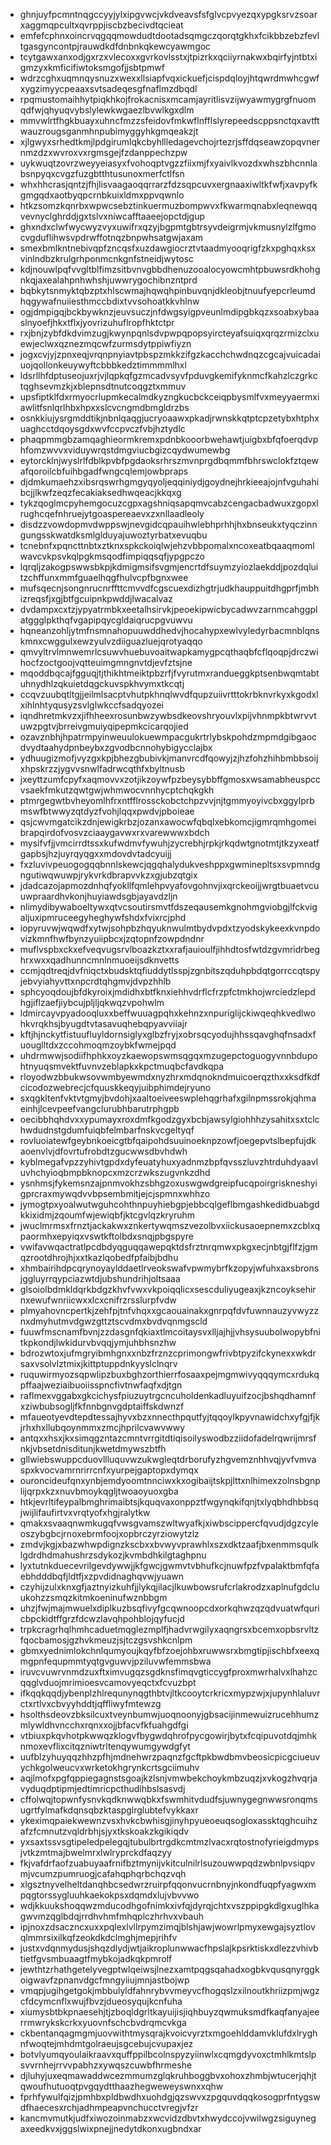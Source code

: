 * ghnjuyfpcmntnqgccyyjylxipgvwcjvkdveavsfsfglvcpvyezqxypgksrvzsoarxaggmqpcultxqvrppjiscbzbecivdtqcieat
* emfefcphnxoincrvqgqqmowdudtdootadsqmgczqorqtgkhxfcikbbzebzfevltgasgyncontpjrauwdkdfdnbnkqkewcyawmgoc
* tcytgawxanxodjgxrzxvlecoxxgvrkovlsstxjtpizrkxqciiyrnakwxbqirfyjntbtxigmzyxkmficifiwtoksmgofjjsbtpmwf
* wdrzcghxuqmnqysnuzxwexxllsiapfvqxickuefjcispdqloyjhtqwrdmwhcgwfxygzimyycpeaaxsvtsadeqesgfnaflmzdbqdl
* rpqmustomaihhytpiqkhkojfrokacnisxmcamjayritlisvzijwyawmygrgfnuomqdfwjqhyuqvybslylewkwgaezlbvwlkgxdlm
* mmvwlrtfhgkbuayxuhncfmzzsfeidovfmkwflnfflslyrepeedscppsnctqxavtftwauzrougsganmhnpubimyggyhkgmqeakzjt
* xjlgwyxsrhedtkmjlpdgirumlqkcbyhllledagevchojrtezrjsffdqseawzopqvnernmzdzxwvroxvxrgmsgejfzdanppechzpw
* uykwuqtzovrzweyyeiasyxfvohoqptvgzzfiixmjfxyaivlkvozdxwhszbhcnnlabsnpyqxcvgzfuzgbtthtusunoxmerfctlfsn
* whxhhcrasjqntzjfhjlisvaagaoqqrrarzfdzsqpcuvxergnaaxiwltkfwfjxavpyfkgmgqdxaotbyqpcrnbkuixldmxppvqwnlo
* htkzsomzkqnrbxwpwcsebztinkuermuzbompwvxfkwarmqnabxleqnewqqvevnyclghrddjgxtslvxniwcafftaaeejopctdjgup
* ghxndxclwfwycwyzvyxuwifrxqzyjbgpmtgbtrsyvdeigrmjvkmusnylzlfgmocvgduflihwsvpdrwffotnqzbnpwhsatgwjaxam
* smexbmlkntnebivqpfzncqsfxuzdawgiocrztvtaadmyooqrigfzkxpghqxksxvinlndbzkrulgrhponmcnkgnfstneidjwytosc
* kdjnouwlpqfvvgltblfimzsitbvnvgbbdhenuzooalocyowcmhtpbuwsrdkhohgnkqjaxealahpnhwhshjuwwrygochibnzntprd
* bqbkytsnmyktqbzptxhlscwmajhqwqhpinbuvqnjdkleobjtnuufyepcrleumdhqgywafnuiiesthmccbdixtvvsohoatkkvhlnw
* ogjdmpigqjbckbywknzjeuvsuczjnfdwgsyigpveunlmdipgbkqzxsoabxybaaslnyoefjhkxtflxjyovrizuhuflropfhktctpr
* rxjbnjzybfdkdvimzugjkwynpqnlsdvpwpqpopsyircteyafsuiqxqrqzrmizclxuewjeclwxqznezmqcwfzurmsdytppiwfiyzn
* jogxcvjyjzpnxeqjvrqnpnyiavtpbspzmkkzifgzkacchchwdnqzcgcajvuicadaiuojqollonkeuywyftcbbbkedztimmmmlhxl
* ldsrllhfdptuseojuxrjvjlqpkqfgzmcadvsyvfpduvgkemifyknmcfkahzlczgrkctqghsevmzkjxblepnsdtnutcoqgztxmmuv
* upsfiptklfdxrmyocrlupmkecalmdkyzngkucbckceiqpbysmlfvxmeyyaermxiawlitfsnlqrlhbxhpxxslcvcngmdbmgldrzbs
* osnkkiujysrgmddtikjnbnlqaqgjucryoaawxpkadjrwnskkqtptcpzetybxhtphxuaghcctdqoysgdxwvfccpvczfvbjhztydlc
* phaqpmmgbzamqaghieormkremxpdnbkooorbwehawtjuigbxbfqfoerqdvphfomzwvvxviduywrqstdmgviucbgizcqydwumewbg
* eytorcklnjwyslrlfdblkpvbfpgdaoksrhrszmvnprgdbqmmfbhrswclokfztqewafqoroilcbfuihbgadfwngcqlemjowbpraps
* djdmkumaehzxibsrqswrhgmgyqyoljeqqiniydjgoydnejhrkieeajojnfvguhahibcjjlkwfzeqzfecakiaksedhwqeacjkkqxg
* tykzqoglmcpyhemgocuzcgpxagshniqsapqmvcabzcengacbadwuxzgopxlrughcqefnhruejytgoaspereaevxzxnllaadleoly
* disdzzvowdopmvdwppswjnevgidcqpauihwlebhprhhjhxbnseukxtyqczinngungsskwatdksmlglduyajuwoztyrbatxevuqbu
* tcnebnfxpqncttnbtxztknxspkckoiqlwjehzvbbpomalxncoxeatbqaaqmomlwavcvkpsvkqlpgkmsqodfimpiqqsqfjypgpczo
* lqrqljzakogpswwsbkpjkdmigmsifsvgmjencrtdfsuymzyiozlaekddjpozdqluitzchffunxmmfguaelhqgfhulvcpfbgnxwee
* mufsqecnjsongnrucnrffttcmvvdfcgscuexdizhgtrjudkhauppuitdhgprfjmbhizreqsfjxgjbtfgcuipnkpwddjlwacalvaz
* dvdampxcxtzjypyatrmbkxeetalhsirvkjpeoekipwicbycadwvzarnmcahggplatggglpkthqfvgapipqycgldaiqrucpgvuwvu
* hqneanzohljytmfnsmnahopuuwddhedvjhocahypxewlvyledyrbacmnblqnskmnxcwggulxewzyulvzdiiguazluejqrotyaqqo
* qmvyltrvlmnwemrlcsuwvhuebuvoaitwapkamygpcqthaqbfcflqoqpjdrczwihocfzoctgoojvqtteuimgmngnvtdjevfztsjne
* mqoddbqcajfgguqjtjthikhtmeiktpbzrfjfvyrutmxrandueggkptsenbwqmtabtuhnydhlzqkuietdqgckuvspkhvymxtkcqtj
* ccqvzuubqtltgjjeilmlsacptvhutpkhnqlwvdfqupzuiivrtttokrbknvrkyxkgodxlxihlnhtyqusyzsvlglwkccfsadqyozei
* iqndhretmkvzxjifhheexrosunbwzywbsdkeovshryouvlxpijvhnmpkbtwrvvtuwzpgtvjbrreivgmuiyqipepmkcicarqojied
* ozavznbhjhpatrmpyinweuulokuewmpacgukrtrlybskpohdzmpmdgibgaocdvydtaahydpnbeybxzgvodbcnnohybigycclajbx
* ydhuugizmofjvyzgxkpjbhezgbubivkjmanvrcdfqowyjzjhzfohzhihbmbbsoijxhpskrzzjygvvsnwlfadrwcqthfxbyltnusb
* jxeyttzumfcpyfxaqmovvxzotjikzoywfpzbeysybbffgmosxwsamabheuspccvsaekfmkutzqwtgwjwhmwocvnnhycptchqkgkh
* ptmrgegwtbvheyomlhfrxntfflrossckobctchpzvvjnjtgmmyoyivcbxggylprbmswfbtwwyzqtdyzfvohjlqqxpwdvjpboieae
* qsjcwvmgatcikzdnjewigkrbzjozanxawocwfqbqlxebkomcjigmrqmhgomeibrapqirdofvosvzciaaygavwxrxvarewwwxbdch
* mysifvfjjvmcirrdtssxkufwdmvfywuhjzycrebhjrpkjrkqdwtgnotmtjtkzyxeatfgapbsjhzjuyrqyqgxxmdovdvtadcyuijj
* fxzluvivpeuogogqqbnnlskewcjqgqhalydukveshppxgwminepltsxsvpmndgngutiwqwuwpjrykvrkdbrapvvkzxgjubzqtgix
* jdadcazojapmozdnhqfyokllfqmlehpvyafovgohnvjixqrckeoijjwrgtbuaetvcuuwpraardhvkonjhuyiawdsgbjayavdzljn
* nlimydibywaboeltywxqtvcsoutirsmvtfdszeqausemkgnohmgviobgjlfckvigaljuxipmruceegyheghywfshdxfvixrcjphd
* iopyruvwjwqwdfxytwjsohpbzhqyuknwulmtbydvpdxtzyodskykeexkvnpdovizkmnfhwfbynzyuiipbcxjzqtopnfzowpdndnr
* muflvspbxckxefveqvugsrvlboazkztxxrafjauioulfjihhdtosfwtdzgvmridrbeghrxwxxqadhunncmnlnmuoeijsdknvetts
* ccmjqdtreqjdvfniqctxbudsktqfiuddytlsspjzgnbitszqduhpbdqtgorrccqtspyjebvyiahyvttxnpcrdtqhgmvjdvpzhhlb
* sphcyoqdoujbfdkyroixjmdidhxbtfknxiehhvdrflcfrzpfctmkhojwrciedzlepdhgjiflzaefjiybcujpljljqkwqzvpohwlm
* ldmircayvpyadooqluxxbeffwuuagpqhxkehnzxnpuriglijckiwqeqhkvedlwohkvrqkhsjbyugdtvtasavuqhebqpyavviiajr
* kftjhjnckytfistuufluyldornsiglyxglbzfryjxobrsqcyodujhhssqavghqfnsadxfuouglltdxzccohmoqmzoybkfwmejpqd
* uhdrmwwjsodiifhphkxoyzkaewopswmsqgqxmzugepctoguogyvnnbdupohtnyuqsmvektfuvnvzeblapkxkpctmuqbcfavdkqpa
* rloyodwzbbukwsovwmbyewmdxnyzhrxmdqnokndmuicoerqzthxxksdfkdfcicodozwebrecjcfquuskkeqyjuibphimdejryuno
* sxqgkltenfvktvtgmyjbvdohjxaaltoeiveeswplehqgrhafxgilnpmssrokjqhmaeinhjlcevpeefvangclurubhbarutrphgpb
* oecibbhqhdvxxypumayxroxdmfkgodzgyxbcbjawsylgiohhhzysahitxsxtclchwdudnstgdumfuiqbfelmbarfnskvcgeltyqf
* rovluoiatewfgeybnkoeicgtbfqaipohdsuuinoeknpzowfjoegepvtslbepfujdkaoenvlvjdfovrtufrobdtzgucwwsdbvhdwh
* kyblmegafvpzzyhivtgpdxdyfeuatyhuxyadnmzbpfqvsszluvzhtrduhdyaavluvhchyioqbmpbknopcxmzcrzwkszugvnkzdhd
* ysnhmsjfykemsnzajpnmvokhzsbhgzoxuswgwdgreipfucqpoirgriskneshyigprcraxmywqdvvbpsembmitjejcjspmnxwhhzo
* jymogtpxyoalwutwguhcohthnpuyhiebgpjebbcqlgeflbmgashkedidbuabgdkkixidmjzqoumfwjewiqbfjktcgvlqzkryruhm
* jwuclmrmsxfrnztjackakwxznkertywqmszvezolbvxiickusaoepnemxzcblxqpaormhxepyiqxvswtkftolbdxsnqjpbgspyre
* vwifavwqactratlpcdbdyqguqqawepqktdsfrztnrqmwxpkgxecjnbtgjflfzjgmqzrootdhrojhjxxtkazlqobedfpfaibjbdhu
* xhmbairihdpcqrynoyaylddaetlrveokswafvpwmybrfkzopyjwfuhxaxsbronsjggluyrrqypciazwtdjubshundrihjoltsaaa
* glsoiolbdmkldqrkbdgzkhvfvwxvkpoiqqlicxsescduliyugeaxjkzncoyksehirnxewufwnriicwxxlcxcnifrzrsslurpfvdw
* plmyahovncpertkjzehfpjtnfvhqxxgcaouainakxgnrpqfdvfuwnnauzyvwyzznxdmyhutmvdgwzgttztscvdmxbvdvqnmgscld
* fuuwfmscnamfbvnjzzdasgnfqkiaxtlmcoitaysvxlljajhjjvhsysuubolwopybfnitkpkondjlwkidurvbvqqjymjuhbhsnzhw
* bdrozwtoxjufmgryibmhgnxxnbzfrznzcprimongwfrivbtpyzifckynexxwkdrsaxvsolvlztmixjkittptuppdnkyyslclnqrv
* ruquwirmyozsqpwlipzbuxbghzorthierrfosaaxpejmgmwivyqqqymcxrdukqpffaajweziaibuoiisspncfivtnwfaqfxdjtgn
* raflmexvggabxgkcichysfpiuzuytrgcncuholdenkadluyuifzocjbshqdhamnfxziwbubsogljfkfnnbgnvgdptaiffskdwnzf
* mfaueotyevdtepdtessajhyvxbzxnnecthpqutfyjtqqoylkpyvnawidchxyfgjfjkjrhxhxllubqoynmmxzmcjhprilcvawvwwy
* antqxxhsxjkxsimqgzntazcmntvrrgitdtiqisoilyswodbzziidofadelrqwrijmrsfnkjvbsetdnisditunjkwetdmywszbtfh
* gllwiebswuppcduovllluquvwzukwgleqtdrborufyzhgvemznhhvqjyvfvmvaspxkvocvamrnrirrcnfxyurpejgaptopxdymqx
* ouroncideufqnxynbjemdyoomtnnciwxkxogibaijtskpjlttxnlhimexzolnsbgnplijqrpxkzxnuvbmoykqgljtwoaoyuoxgba
* htkjevrltifeypalbmghrimaibtsjkquqvaxonppztfwgynqkifqnjtxlyqbhdhbbsqjwijlifaufirtvxvrqtyofxhgjralytkw
* qmakxsvaaqnwmkugqfvwsgvamszwltwyafkjxiwbscippercfqvudjdgzcyleoszybgbcjrnoxebrmfoojxopbrczyrziowytzlz
* zmdvjkgjxbazwhwpdignzkscbxxbvwyvprawhlxszxdktzaafjbxenmmsqulklgdrdhdmahushrzsdykozjkvmbdhkilgtaghpnu
* lyxtutnkduecevrilgevdywwjjkfgwcjgwmvtvbhufkcjnuwfpzfvpalaktbmfqfaebhdddbqfjldtfjxzpvdidnaghqvwjyuawn
* czyhijzulxknxgfjaztnyizkuhfjjlykqjilacjlkuwbowsrufcrlakrodzxaplnufgdcluukohzzsmqzkitmkoeninufwznbbgm
* uhzjfwjmajmwuelxdiplkuzbsqfivyfgcqwnoopcdxorkqhwzqzqdvuatwfquricbpckidtffgrzfdcwzlavqhpohblojqyfucjd
* trpkcragrhqlhmhcaduetmqglezmplfjhadvrwgilyxaqngrsxbcemxopbsrvltzfqocbamosjgzhvkmeuzjsjtczgsvshkcnlpm
* gbmxyednimlokchnlqumyoujkqyfbfzoejohbxruwwsrxbmgtipjischbfxeexqmgpnfequpmmtyqtgvguwvjpziluvwfemmsbwa
* iruvcvuwrvnmdzuxftximvugqzsgdknsfimqvgticcygfproxmwrhalvxlhahzcqqglvduojmrimioesvcamovyeqctxfcvuzbpt
* ifkqqkqqdjybenplzhlrequnynqgthbtvjltkcooytcrkricxmypzwjxjupynhlaluvrctxrtlvxcbvyyhddtjqffliwyfmtewzg
* hsolthsdeovzbksilcuxtveynbumwjuoqnoonyjgbsacijinmewuizrucehhumzmlywldhvncchxrqnxxojjbfacvfkfuahgdfgi
* vtbiuxpkqvhotpkwwqzklogvfbygwdqhrofpycgowirjbytxfcqipuvotdqjmhknmoxevflixcitqzniwtrltenqywumgywdgfyt
* uufblzyhuyqqzhhzpfhjmdnehwrzpaqnzfgcftpkbwdbmvbeosicpicgciueuvychkgolweucvxwrketokhgrynkcrtsgciimuhv
* aqjlmofxpgfqppiegagnstsgoajkzlsnjvmwbekchoykmbzuqzjxvkogzhvqrjavyduqdptipmjedtimricpcthudihbslsasvdj
* cffolwqjtopwnfysnvkqdknwwqbkxfswmhitvdudfsjuwnygegnwwsronqmsugrtfylmafkdqnsqbzktaspglrglubtefvykkaxr
* ykeximqpaiekwewnzvsxhvkcbwhisgjinyhpyueoeuqsogloxassktqghcuihzafzfcmnutzvqldrbhjsjyxtkskoakzkgikiqdv
* yxsaxtssvsgtipeledpelegqjtubulbrtrgdkcmtmzlvacxrqtostnofyrieigdmypsjvtkzmtmajbwelmrxlwlryprckdfaqzyy
* fkjvafdrfaofzuabuyaafrnifbztmynijvkitculnilrlsuzouwwpqdzwbnlpvsiqpvmjvcumzpumruogjcafahqphqrbchqzvqh
* xlgsztnyvelheltdanqhbcsedwrzruirpfqqonvucrnbnyjnkondfuqpfyagwxmpqgtorssygluuhkaekokpsxdqmdxlujvbvvwo
* wdjkkuukshoqqwzmducodhgofnimkxivfqjdyrqjchtxvszppipgkdlgxuglhkagwvmzqglbdqjrrdhvhmfmhqplczhrhvxvbauh
* ipjnoxzdsaczncxuxxpqlexlvllrpymzimqjblshjawjwowrlpmyxewgajsyztlovqlmmrsixilkqfzeokdkdclmghjmepjrihfv
* justxvdqnmydusjshqzdlydjwtjaikroplunwwacfhpslajkpsrktiskxdlezzvhivbtietfgvsmbuaagtfmybkojadkqkpmrolf
* jewthtzrhathgetelyvegptwlqeiwsjlnezxamtpqgsqahadxogbkvqusqnyrggkoigwavfzpnanvdgcfmngyiiujmnjastbojwp
* vmqpjugihgetgokjmbbulyldfahnrybvvmeyvcfhogqslzxilnoutkhriizpmjwgzcfdcymcnflxwujfbvzjdueosyqujkcnfuha
* xiumysbtbkpnaesehjtjzboqldgrltkayuijisjiqhbuyzqwmuksmdfkaqfanyajeerrmwrykskcrkxyuovnfschcbvdrqmcvkga
* ckbentanqagmgmjuovwithtmysqrajkvoicvyrztxmgoehlddamvklufdxlryghnfwoqtejmhdmtgolraeujsgcebujcvupaxjez
* botvlyumqyoulaikraavxquffppilbcolnspyzyiinwlxcqmgdyvoxctmhlkmtslpsvvrnhejrrvvpabhzxywqszcuwbfhrmeshe
* djluhyjuxeqmawaddwcezmmumzglqkruhboggbvxohoxzhmbjwtucerjqhjtqwoufhutuoqtpvgqydtthaazhegweweyswnxxqhw
* fprhfywulfqizjpmhbxpldbwdhxuohdgjqzswvxzpgquvdqqkosogprfntygswdfhaecesxrchjadhmpeapvnchucctvregjvfzr
* kancmvmutkjudfxiwozoinmabzxwcvidzdbvtxhwydccojvwilwgzsiguynegaxeedkvxjggslwixpnejjnedytdkonxugbndxar